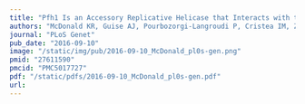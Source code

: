 ```yaml
---
title: "Pfh1 Is an Accessory Replicative Helicase that Interacts with the Replisome to Facilitate Fork Progression and Preserve Genome Integrity"
authors: "McDonald KR, Guise AJ, Pourbozorgi-Langroudi P, Cristea IM, Zakian VA, **Capra JA**, Sabouri N."
journal: "PLoS Genet"
pub_date: "2016-09-10"
image: "/static/img/pub/2016-09-10_McDonald_pl0s-gen.png"
pmid: "27611590"
pmcid: "PMC5017727"
pdf: "/static/pdfs/2016-09-10_McDonald_pl0s-gen.pdf"
url: 
---
```

